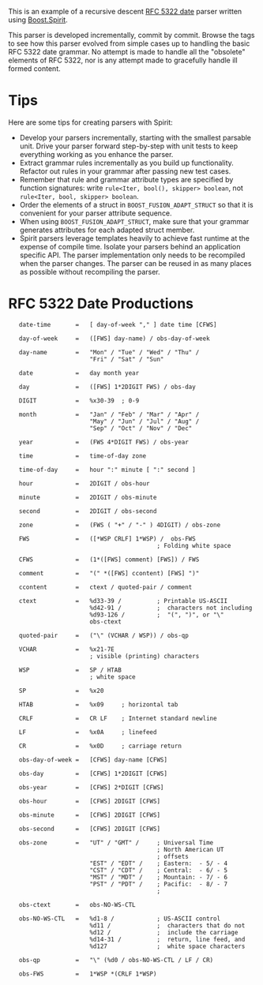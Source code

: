 This is an example of a recursive descent [RFC 5322 date](http://tools.ietf.org/html/rfc5322) parser written using
[Boost.Spirit](http://www.boost.org/doc/libs/1_57_0/libs/spirit/doc/html/index.html).

This parser is developed incrementally, commit by commit.  Browse the tags to see how
this parser evolved from simple cases up to handling the basic RFC 5322 date grammar.
No attempt is made to handle all the "obsolete" elements of RFC 5322, nor is any
attempt made to gracefully handle ill formed content.

Tips
====
Here are some tips for creating parsers with Spirit:

- Develop your parsers incrementally, starting with the smallest parsable unit.  Drive
  your parser forward step-by-step with unit tests to keep everything working as you
  enhance the parser.
- Extract grammar rules incrementally as you build up functionality.  Refactor out rules
  in your grammar after passing new test cases.
- Remember that rule and grammar attribute types are specified by function signatures:
  write `rule<Iter, bool(), skipper> boolean`, not `rule<Iter, bool, skipper> boolean`.
- Order the elements of a struct in `BOOST_FUSION_ADAPT_STRUCT` so that it is convenient
  for your parser attribute sequence.
- When using `BOOST_FUSION_ADAPT_STRUCT`, make sure that your grammar generates attributes
  for each adapted struct member.
- Spirit parsers leverage templates heavily to achieve fast runtime at the expense of
  compile time.  Isolate your parsers behind an application specific API.  The parser
  implementation only needs to be recompiled when the parser changes.  The parser can
  be reused in as many places as possible without recompiling the parser.

RFC 5322 Date Productions
=========================
```
   date-time       =   [ day-of-week "," ] date time [CFWS]

   day-of-week     =   ([FWS] day-name) / obs-day-of-week

   day-name        =   "Mon" / "Tue" / "Wed" / "Thu" /
                       "Fri" / "Sat" / "Sun"

   date            =   day month year

   day             =   ([FWS] 1*2DIGIT FWS) / obs-day

   DIGIT           =   %x30-39  ; 0-9

   month           =   "Jan" / "Feb" / "Mar" / "Apr" /
                       "May" / "Jun" / "Jul" / "Aug" /
                       "Sep" / "Oct" / "Nov" / "Dec"

   year            =   (FWS 4*DIGIT FWS) / obs-year

   time            =   time-of-day zone

   time-of-day     =   hour ":" minute [ ":" second ]

   hour            =   2DIGIT / obs-hour

   minute          =   2DIGIT / obs-minute

   second          =   2DIGIT / obs-second

   zone            =   (FWS ( "+" / "-" ) 4DIGIT) / obs-zone

   FWS             =   ([*WSP CRLF] 1*WSP) /  obs-FWS
                                          ; Folding white space

   CFWS            =   (1*([FWS] comment) [FWS]) / FWS

   comment         =   "(" *([FWS] ccontent) [FWS] ")"

   ccontent        =   ctext / quoted-pair / comment

   ctext           =   %d33-39 /          ; Printable US-ASCII
                       %d42-91 /          ;  characters not including
                       %d93-126 /         ;  "(", ")", or "\"
                       obs-ctext

   quoted-pair     =   ("\" (VCHAR / WSP)) / obs-qp

   VCHAR           =   %x21-7E
                       ; visible (printing) characters

   WSP             =   SP / HTAB
                       ; white space

   SP              =   %x20

   HTAB            =   %x09     ; horizontal tab

   CRLF            =   CR LF    ; Internet standard newline

   LF              =   %x0A     ; linefeed

   CR              =   %x0D     ; carriage return

   obs-day-of-week =   [CFWS] day-name [CFWS]

   obs-day         =   [CFWS] 1*2DIGIT [CFWS]

   obs-year        =   [CFWS] 2*DIGIT [CFWS]

   obs-hour        =   [CFWS] 2DIGIT [CFWS]

   obs-minute      =   [CFWS] 2DIGIT [CFWS]

   obs-second      =   [CFWS] 2DIGIT [CFWS]

   obs-zone        =   "UT" / "GMT" /     ; Universal Time
                                          ; North American UT
                                          ; offsets
                       "EST" / "EDT" /    ; Eastern:  - 5/ - 4
                       "CST" / "CDT" /    ; Central:  - 6/ - 5
                       "MST" / "MDT" /    ; Mountain: - 7/ - 6
                       "PST" / "PDT" /    ; Pacific:  - 8/ - 7
                                          ;

   obs-ctext       =   obs-NO-WS-CTL

   obs-NO-WS-CTL   =   %d1-8 /            ; US-ASCII control
                       %d11 /             ;  characters that do not
                       %d12 /             ;  include the carriage
                       %d14-31 /          ;  return, line feed, and
                       %d127              ;  white space characters

   obs-qp          =   "\" (%d0 / obs-NO-WS-CTL / LF / CR)

   obs-FWS         =   1*WSP *(CRLF 1*WSP)
```
